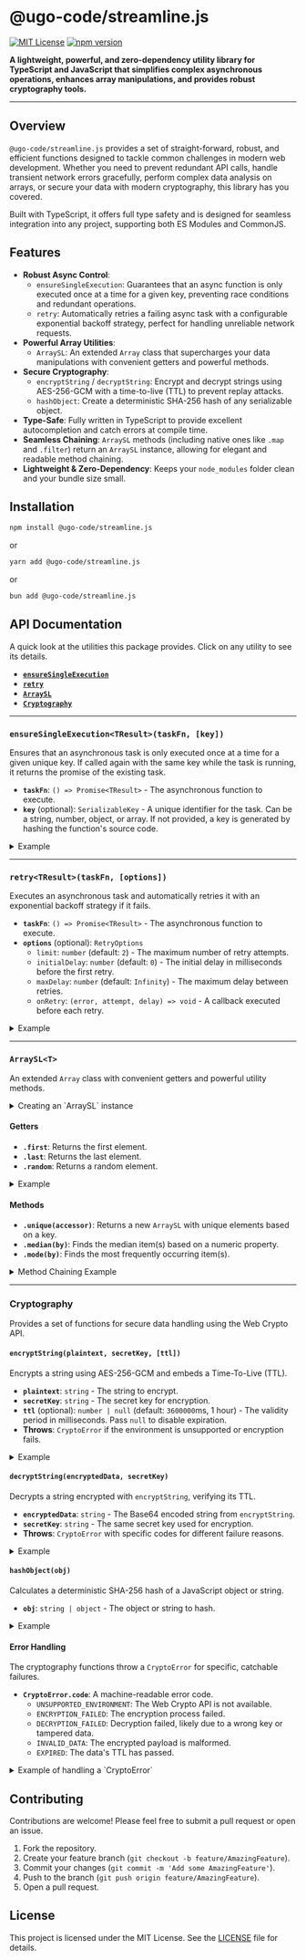 # @ugo-code/streamline.js

[![MIT License](https://img.shields.io/badge/License-MIT-green.svg)](https://choosealicense.com/licenses/mit/)
[![npm version](https://badge.fury.io/js/%40ugo-code%2Fstreamline.js.svg)](https://badge.fury.io/js/%40ugo-code%2Fstreamline.js)

**A lightweight, powerful, and zero-dependency utility library for TypeScript and JavaScript that simplifies complex asynchronous operations, enhances array manipulations, and provides robust cryptography tools.**

---

## Overview

`@ugo-code/streamline.js` provides a set of straight-forward, robust, and efficient functions designed to tackle common challenges in modern web development. Whether you need to prevent redundant API calls, handle transient network errors gracefully, perform complex data analysis on arrays, or secure your data with modern cryptography, this library has you covered.

Built with TypeScript, it offers full type safety and is designed for seamless integration into any project, supporting both ES Modules and CommonJS.

## Features

-   **Robust Async Control**:
    -   `ensureSingleExecution`: Guarantees that an async function is only executed once at a time for a given key, preventing race conditions and redundant operations.
    -   `retry`: Automatically retries a failing async task with a configurable exponential backoff strategy, perfect for handling unreliable network requests.
-   **Powerful Array Utilities**:
    -   `ArraySL`: An extended `Array` class that supercharges your data manipulations with convenient getters and powerful methods.
-   **Secure Cryptography**:
    -   `encryptString` / `decryptString`: Encrypt and decrypt strings using AES-256-GCM with a time-to-live (TTL) to prevent replay attacks.
    -   `hashObject`: Create a deterministic SHA-256 hash of any serializable object.
-   **Type-Safe**: Fully written in TypeScript to provide excellent autocompletion and catch errors at compile time.
-   **Seamless Chaining**: `ArraySL` methods (including native ones like `.map` and `.filter`) return an `ArraySL` instance, allowing for elegant and readable method chaining.
-   **Lightweight & Zero-Dependency**: Keeps your `node_modules` folder clean and your bundle size small.

## Installation

```bash
npm install @ugo-code/streamline.js
```

or

```bash
yarn add @ugo-code/streamline.js
```

or

```bash
bun add @ugo-code/streamline.js
```

## API Documentation

A quick look at the utilities this package provides. Click on any utility to see its details.

-   [**`ensureSingleExecution`**](#ensuresingleexecutiontresulttaskfn-key)
-   [**`retry`**](#retrytresulttaskfn-options)
-   [**`ArraySL`**](#arrayslt)
-   [**`Cryptography`**](#cryptography)

---

### `ensureSingleExecution<TResult>(taskFn, [key])`

Ensures that an asynchronous task is only executed once at a time for a given unique key. If called again with the same key while the task is running, it returns the promise of the existing task.

-   **`taskFn`**: `() => Promise<TResult>` - The asynchronous function to execute.
-   **`key`** (optional): `SerializableKey` - A unique identifier for the task. Can be a string, number, object, or array. If not provided, a key is generated by hashing the function's source code.

<details>
<summary>Example</summary>

```ts
import { ensureSingleExecution } from '@ugo-code/streamline.js/ensureSingleExecution';

async function fetchUser(userId: string) {
  return ensureSingleExecution(
    () => {
      console.log(`Fetching user ${userId}...`);
      // Imagine this is an API call
      return new Promise(resolve => setTimeout(() => resolve({ id: userId, name: 'John Doe' }), 100));
    },
    `user-${userId}` // Unique key for this user
  );
}

// Both calls will trigger only one "Fetching user 123..." log
Promise.all([fetchUser('123'), fetchUser('123')]);
```

</details>

---

### `retry<TResult>(taskFn, [options])`

Executes an asynchronous task and automatically retries it with an exponential backoff strategy if it fails.

-   **`taskFn`**: `() => Promise<TResult>` - The asynchronous function to execute.
-   **`options`** (optional): `RetryOptions`
    -   `limit`: `number` (default: `2`) - The maximum number of retry attempts.
    -   `initialDelay`: `number` (default: `0`) - The initial delay in milliseconds before the first retry.
    -   `maxDelay`: `number` (default: `Infinity`) - The maximum delay between retries.
    -   `onRetry`: `(error, attempt, delay) => void` - A callback executed before each retry.

<details>
<summary>Example</summary>

```ts
import { retry } from '@ugo-code/streamline.js/retry';

let attempt = 0;
async function fetchUnreliableData() {
  attempt++;
  console.log(`Attempt #${attempt}...`);
  if (attempt < 3) {
    throw new Error('Network error');
  }
  return { data: 'Finally!' };
}

const data = await retry(fetchUnreliableData, {
  limit: 3,
  initialDelay: 100,
  onRetry: (error, attempt) => {
    console.log(`Attempt ${attempt} failed. Retrying...`);
  }
});

console.log(data); // { data: 'Finally!' }
```

</details>

---

### `ArraySL<T>`

An extended `Array` class with convenient getters and powerful utility methods.

<details>
<summary>Creating an `ArraySL` instance</summary>

```ts
import { ArraySL } from '@ugo-code/streamline.js/array';

const numbers = new ArraySL([1, 2, 3, 4, 5]);
```

</details>

#### Getters

-   **`.first`**: Returns the first element.
-   **`.last`**: Returns the last element.
-   **`.random`**: Returns a random element.

<details>
<summary>Example</summary>

```ts
const arr = new ArraySL([10, 20, 30]);
console.log(arr.first); // 10
console.log(arr.last);  // 30
```

</details>

#### Methods

-   **`.unique(accessor)`**: Returns a new `ArraySL` with unique elements based on a key.
-   **`.median(by)`**: Finds the median item(s) based on a numeric property.
-   **`.mode(by)`**: Finds the most frequently occurring item(s).

<details>
<summary>Method Chaining Example</summary>

```ts
import { ArraySL } from '@ugo-code/streamline.js/array';

const products = new ArraySL([
  { category: 'A', price: 10 },
  { category: 'B', price: 20 },
  { category: 'A', price: 30 },
  { category: 'C', price: 20 },
]);

// Get the first product from the 'A' category after sorting by price
const result = products
  .filter(p => p.category === 'A')
  .sort((a, b) => a.price - b.price)
  .first;

console.log(result); // { category: 'A', price: 10 }
```

</details>

---

### Cryptography

Provides a set of functions for secure data handling using the Web Crypto API.

#### `encryptString(plaintext, secretKey, [ttl])`

Encrypts a string using AES-256-GCM and embeds a Time-To-Live (TTL).

-   **`plaintext`**: `string` - The string to encrypt.
-   **`secretKey`**: `string` - The secret key for encryption.
-   **`ttl`** (optional): `number | null` (default: `3600000`ms, 1 hour) - The validity period in milliseconds. Pass `null` to disable expiration.
-   **Throws**: `CryptoError` if the environment is unsupported or encryption fails.

<details>
<summary>Example</summary>

```ts
import { encryptString } from '@ugo-code/streamline.js/cryptography';

const secret = 'my-super-secret-key';
// Encrypt with a 5-second TTL
const encrypted = await encryptString('Hello, World!', secret, 5000); 
// Encrypt without an expiration
const permanent = await encryptString('This will not expire', secret, null);
```

</details>

#### `decryptString(encryptedData, secretKey)`

Decrypts a string encrypted with `encryptString`, verifying its TTL.

-   **`encryptedData`**: `string` - The Base64 encoded string from `encryptString`.
-   **`secretKey`**: `string` - The same secret key used for encryption.
-   **Throws**: `CryptoError` with specific codes for different failure reasons.

<details>
<summary>Example</summary>

```ts
import { decryptString } from '@ugo-code/streamline.js/cryptography';

// Assuming 'encrypted' is from the previous example
const decrypted = await decryptString(encrypted, secret);
console.log(decrypted); // "Hello, World!"

// After 5 seconds, this would throw a CryptoError.
```

</details>

#### `hashObject(obj)`

Calculates a deterministic SHA-256 hash of a JavaScript object or string.

-   **`obj`**: `string | object` - The object or string to hash.

<details>
<summary>Example</summary>

```ts
import { hashObject } from '@ugo-code/streamline.js/cryptography';

const obj1 = { a: 1, b: 2 };
const obj2 = { b: 2, a: 1 }; // Same as obj1, different key order

const hash1 = await hashObject(obj1);
const hash2 = await hashObject(obj2);

console.log(hash1 === hash2); // true
```

</details>

#### Error Handling

The cryptography functions throw a `CryptoError` for specific, catchable failures.

-   **`CryptoError.code`**: A machine-readable error code.
    -   `UNSUPPORTED_ENVIRONMENT`: The Web Crypto API is not available.
    -   `ENCRYPTION_FAILED`: The encryption process failed.
    -   `DECRYPTION_FAILED`: Decryption failed, likely due to a wrong key or tampered data.
    -   `INVALID_DATA`: The encrypted payload is malformed.
    -   `EXPIRED`: The data's TTL has passed.

<details>
<summary>Example of handling a `CryptoError`</summary>

```ts
import { decryptString, CryptoError } from '@ugo-code/streamline.js/cryptography';

try {
    const decrypted = await decryptString(expiredData, secret);
} catch (error) {
    if (error instanceof CryptoError && error.code === 'EXPIRED') {
        console.error('The data has expired!');
    } else {
        console.error('An unexpected error occurred:', error);
    }
}
```

</details>

## Contributing

Contributions are welcome! Please feel free to submit a pull request or open an issue.

1.  Fork the repository.
2.  Create your feature branch (`git checkout -b feature/AmazingFeature`).
3.  Commit your changes (`git commit -m 'Add some AmazingFeature'`).
4.  Push to the branch (`git push origin feature/AmazingFeature`).
5.  Open a pull request.

## License

This project is licensed under the MIT License. See the [LICENSE](LICENSE) file for details.
